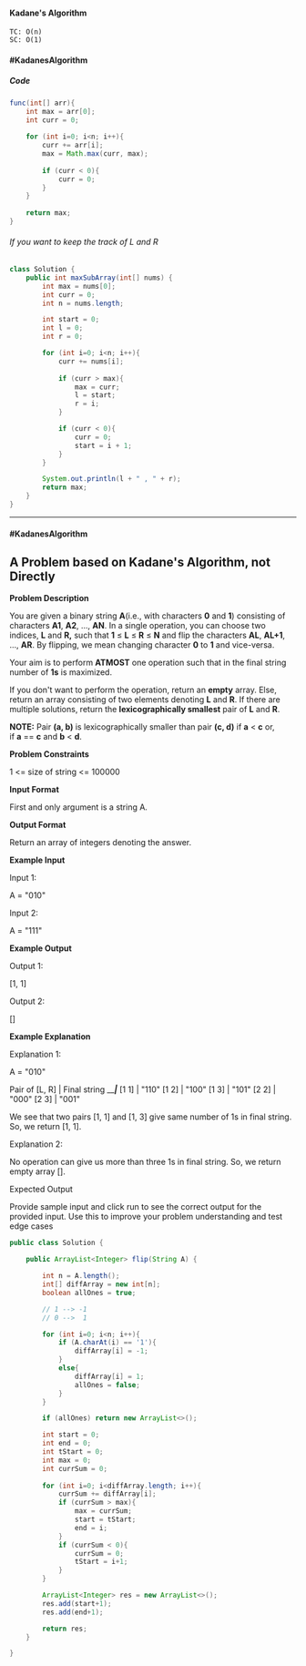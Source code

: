 #### Kadane's Algorithm

```
TC: O(n) 
SC: O(1)
```

#### #KadanesAlgorithm
##### Code

```java
func(int[] arr){
	int max = arr[0];
	int curr = 0;
	
	for (int i=0; i<n; i++){
		curr += arr[i];
		max = Math.max(curr, max);
		
		if (curr < 0){
			curr = 0;
		}
	}
	
	return max;
}
```

###### If you want to keep the track of L and R

```java
class Solution {
    public int maxSubArray(int[] nums) {
        int max = nums[0];
        int curr = 0;
        int n = nums.length;

        int start = 0;
        int l = 0;
        int r = 0;

        for (int i=0; i<n; i++){
            curr += nums[i];
            
            if (curr > max){
                max = curr;
                l = start;
                r = i;
            }

            if (curr < 0){
                curr = 0;
                start = i + 1;
            }
        }

        System.out.println(l + " , " + r);
        return max;
    }
}
```

---
#### #KadanesAlgorithm
## A Problem based on Kadane's Algorithm, not Directly
**Problem Description**  

You are given a binary string **A**(i.e., with characters **0** and **1**) consisting of characters **A1**, **A2**, ..., **AN**. In a single operation, you can choose two indices, **L** and **R,** such that **1** ≤ **L** ≤ **R** ≤ **N** and flip the characters **AL**, **AL+1**, ..., **AR**. By flipping, we mean changing character **0** to **1** and vice-versa.

Your aim is to perform **ATMOST** one operation such that in the final string number of **1s** is maximized.

If you don't want to perform the operation, return an **empty** array. Else, return an array consisting of two elements denoting **L** and **R**. If there are multiple solutions, return the **lexicographically smallest** pair of **L** and **R**.

**NOTE:** Pair **(a, b)** is lexicographically smaller than pair **(c, d)** if **a** < **c** or, if **a** == **c** and **b** < **d**.

  
  
**Problem Constraints**  

1 <= size of string <= 100000

  
  
**Input Format**  

First and only argument is a string A.

  
  
**Output Format**  

Return an array of integers denoting the answer.

  
  
**Example Input**  

Input 1:

A = "010"

Input 2:

A = "111"

  
  
**Example Output**  

Output 1:

[1, 1]

Output 2:

[]

  
  
**Example Explanation**  

Explanation 1:

A = "010"

Pair of [L, R] | Final string
_______________|_____________
[1 1]          | "110"
[1 2]          | "100"
[1 3]          | "101"
[2 2]          | "000"
[2 3]          | "001"

We see that two pairs [1, 1] and [1, 3] give same number of 1s in final string. So, we return [1, 1].

Explanation 2:

No operation can give us more than three 1s in final string. So, we return empty array [].

  
  

Expected Output

Provide sample input and click run to see the correct output for the provided input. Use this to improve your problem understanding and test edge cases


```java
public class Solution {

    public ArrayList<Integer> flip(String A) {

        int n = A.length();
        int[] diffArray = new int[n];
        boolean allOnes = true;

        // 1 --> -1
        // 0 -->  1

        for (int i=0; i<n; i++){
            if (A.charAt(i) == '1'){
                diffArray[i] = -1;
            }
            else{
                diffArray[i] = 1;
                allOnes = false;
            }
        }

        if (allOnes) return new ArrayList<>();

        int start = 0;
        int end = 0;
        int tStart = 0;
        int max = 0;
        int currSum = 0;
  
        for (int i=0; i<diffArray.length; i++){
            currSum += diffArray[i];
            if (currSum > max){
                max = currSum;
                start = tStart;
                end = i;
            }
            if (currSum < 0){
                currSum = 0;
                tStart = i+1;
            }
        }

        ArrayList<Integer> res = new ArrayList<>();
        res.add(start+1);
        res.add(end+1);

        return res;
    }

}
```